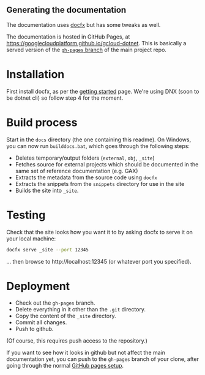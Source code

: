 ## Generating the documentation

The documentation uses [docfx](https://github.com/dotnet/docfx) but
has some tweaks as well.

The documentation is hosted in GitHub Pages, at
https://googlecloudplatform.github.io/gcloud-dotnet. This is
basically a served version of the
[`gh-pages` branch](https://github.com/GoogleCloudPlatform/gcloud-dotnet/tree/gh-pages)
of the main project repo.

# Installation

First install docfx, as per the
[getting started](http://dotnet.github.io/docfx/tutorial/docfx_getting_started.html)
page. We're using DNX (soon to be dotnet cli) so follow step 4 for
the moment.

# Build process

Start in the `docs` directory (the one containing this readme). On
Windows, you can now run `builddocs.bat`, which goes through the
following steps:

- Deletes temporary/output folders (`external`, `obj`, `_site`)
- Fetches source for external projects which should be documented in
  the same set of reference documentation (e.g. GAX)
- Extracts the metadata from the source code using `docfx`
- Extracts the snippets from the `snippets` directory for use in
  the site
- Builds the site into `_site`.

# Testing

Check that the site looks how you want it to by asking docfx to
serve it on your local machine:

```sh
docfx serve _site --port 12345
```

... then browse to http://localhost:12345 (or whatever port you
specified).

# Deployment

- Check out the `gh-pages` branch.
- Delete everything in it other than the `.git` directory.
- Copy the content of the `_site` directory.
- Commit all changes.
- Push to github.

(Of course, this requires push access to the repository.)

If you want to see how it looks in github but not affect the main
documentation yet, you can push to the `gh-pages` branch of your
clone, after going through the normal
[GitHub pages setup](https://pages.github.com/).
